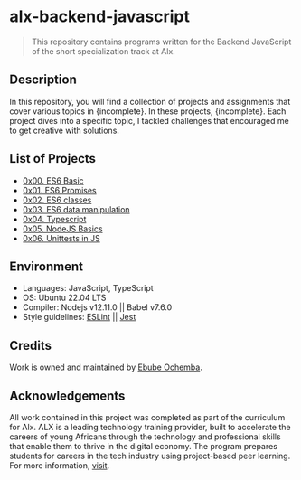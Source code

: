 # alx-backend-javascript

> This repository contains programs written for the Backend JavaScript of the short specialization track at Alx.

## Description

In this repository, you will find a collection of projects and assignments that cover various topics in {incomplete}. In these projects, {incomplete}. Each project dives into a specific topic, I tackled challenges that encouraged me to get creative with solutions.

## List of Projects

- [0x00. ES6 Basic](https://github.com/Ebube-Ochemba/alx-backend-javascript/tree/main/0x00-ES6_basic)
- [0x01. ES6 Promises](https://github.com/Ebube-Ochemba/alx-backend-javascript/tree/main/0x01-ES6_promise)
- [0x02. ES6 classes](https://github.com/Ebube-Ochemba/alx-backend-javascript/tree/main/0x02-ES6_classes)
- [0x03. ES6 data manipulation](https://github.com/Ebube-Ochemba/alx-backend-javascript/tree/main/0x03-ES6_data_manipulation)
- [0x04. Typescript](https://github.com/Ebube-Ochemba/alx-backend-javascript/tree/main/0x04-TypeScript)
- [0x05. NodeJS Basics](https://github.com/Ebube-Ochemba/alx-backend-javascript/tree/main/0x05-Node_JS_basic)
- [0x06. Unittests in JS](https://github.com/Ebube-Ochemba/alx-backend-javascript/tree/main/0x06-unittests_in_js)


## Environment
- Languages: JavaScript, TypeScript
- OS: Ubuntu 22.04 LTS
- Compiler: Nodejs v12.11.0 || Babel v7.6.0
- Style guidelines: [ESLint](https://eslint.org/) || [Jest](https://jestjs.io/)

## Credits

Work is owned and maintained by [Ebube Ochemba](https://twitter.com/ebube116).

## Acknowledgements

All work contained in this project was completed as part of the curriculum for Alx. ALX is a leading technology training provider, built to accelerate the careers of young Africans through the technology and professional skills that enable them to thrive in the digital economy. The program prepares students for careers in the tech industry using project-based peer learning.
For more information, [visit](https://www.alxafrica.com/).
